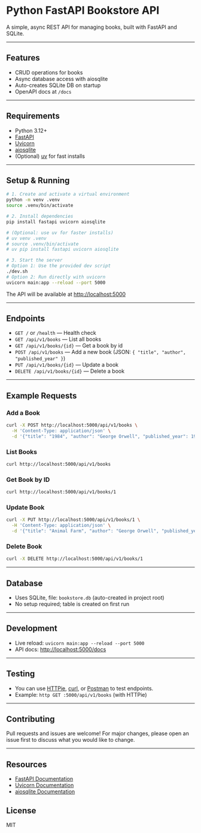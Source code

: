# Python FastAPI Bookstore API

A simple, async REST API for managing books, built with FastAPI and SQLite.

---

## Features
- CRUD operations for books
- Async database access with aiosqlite
- Auto-creates SQLite DB on startup
- OpenAPI docs at `/docs`

---

## Requirements
- Python 3.12+
- [FastAPI](https://fastapi.tiangolo.com/)
- [Uvicorn](https://www.uvicorn.org/)
- [aiosqlite](https://aiosqlite.omnilib.dev/)
- (Optional) [uv](https://github.com/astral-sh/uv) for fast installs

---

## Setup & Running

```sh
# 1. Create and activate a virtual environment
python -m venv .venv
source .venv/bin/activate

# 2. Install dependencies
pip install fastapi uvicorn aiosqlite

# (Optional: use uv for faster installs)
# uv venv .venv
# source .venv/bin/activate
# uv pip install fastapi uvicorn aiosqlite

# 3. Start the server
# Option 1: Use the provided dev script
./dev.sh
# Option 2: Run directly with uvicorn
uvicorn main:app --reload --port 5000
```

The API will be available at [http://localhost:5000](http://localhost:5000)

---

## Endpoints

- `GET /` or `/health` — Health check
- `GET /api/v1/books` — List all books
- `GET /api/v1/books/{id}` — Get a book by id
- `POST /api/v1/books` — Add a new book (JSON: `{ "title", "author", "published_year" }`)
- `PUT /api/v1/books/{id}` — Update a book
- `DELETE /api/v1/books/{id}` — Delete a book

---

## Example Requests

### Add a Book
```sh
curl -X POST http://localhost:5000/api/v1/books \
  -H 'Content-Type: application/json' \
  -d '{"title": "1984", "author": "George Orwell", "published_year": 1949}'
```

### List Books
```sh
curl http://localhost:5000/api/v1/books
```

### Get Book by ID
```sh
curl http://localhost:5000/api/v1/books/1
```

### Update Book
```sh
curl -X PUT http://localhost:5000/api/v1/books/1 \
  -H 'Content-Type: application/json' \
  -d '{"title": "Animal Farm", "author": "George Orwell", "published_year": 1945}'
```

### Delete Book
```sh
curl -X DELETE http://localhost:5000/api/v1/books/1
```

---

## Database
- Uses SQLite, file: `bookstore.db` (auto-created in project root)
- No setup required; table is created on first run

---

## Development
- Live reload: `uvicorn main:app --reload --port 5000`
- API docs: [http://localhost:5000/docs](http://localhost:5000/docs)

---

## Testing
- You can use [HTTPie](https://httpie.io/), [curl](https://curl.se/), or [Postman](https://www.postman.com/) to test endpoints.
- Example: `http GET :5000/api/v1/books` (with HTTPie)

---

## Contributing
Pull requests and issues are welcome! For major changes, please open an issue first to discuss what you would like to change.

---

## Resources

- [FastAPI Documentation](https://fastapi.tiangolo.com/)
- [Uvicorn Documentation](https://www.uvicorn.org/)
- [aiosqlite Documentation](https://aiosqlite.omnilib.dev/)

## License
MIT
